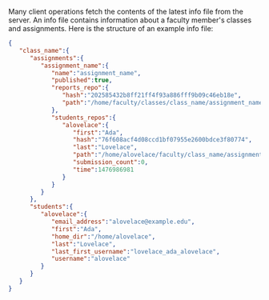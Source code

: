 Many client operations fetch the contents of the latest info file from the server. An info file contains information about a faculty member's classes and assignments. Here is the structure of an example info file:

```json
{
   "class_name":{
      "assignments":{
         "assignment_name":{
            "name":"assignment_name",
            "published":true,
            "reports_repo":{
               "hash":"202585432b8ff21ff4f93a886fff9b09c46eb18e",
               "path":"/home/faculty/classes/class_name/assignment_name/reports.git"
            },
            "students_repos":{
               "alovelace":{
                  "first":"Ada",
                  "hash":"76f608acf4d08ccd1bf07955e2600bdce3f80774",
                  "last":"Lovelace",
                  "path":"/home/alovelace/faculty/class_name/assignment_name.git",
                  "submission_count":0,
                  "time":1476986981
               }
            }
         }
      },
      "students":{
         "alovelace":{
            "email_address":"alovelace@example.edu",
            "first":"Ada",
            "home_dir":"/home/alovelace",
            "last":"Lovelace",
            "last_first_username":"lovelace_ada_alovelace",
            "username":"alovelace"
         }
      }
   }
}
```
